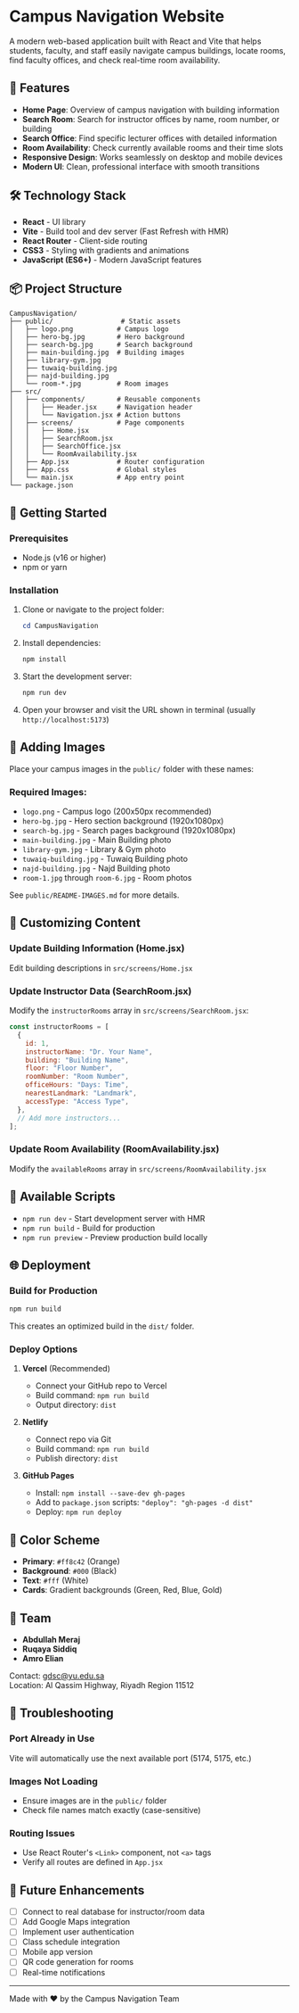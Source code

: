 # Campus Navigation Website

A modern web-based application built with React and Vite that helps students, faculty, and staff easily navigate campus buildings, locate rooms, find faculty offices, and check real-time room availability.

## 🚀 Features

- **Home Page**: Overview of campus navigation with building information
- **Search Room**: Search for instructor offices by name, room number, or building
- **Search Office**: Find specific lecturer offices with detailed information
- **Room Availability**: Check currently available rooms and their time slots
- **Responsive Design**: Works seamlessly on desktop and mobile devices
- **Modern UI**: Clean, professional interface with smooth transitions

## 🛠️ Technology Stack

- **React** - UI library
- **Vite** - Build tool and dev server (Fast Refresh with HMR)
- **React Router** - Client-side routing
- **CSS3** - Styling with gradients and animations
- **JavaScript (ES6+)** - Modern JavaScript features

## 📦 Project Structure

```
CampusNavigation/
├── public/                 # Static assets
│   ├── logo.png           # Campus logo
│   ├── hero-bg.jpg        # Hero background
│   ├── search-bg.jpg      # Search background
│   ├── main-building.jpg  # Building images
│   ├── library-gym.jpg
│   ├── tuwaiq-building.jpg
│   ├── najd-building.jpg
│   └── room-*.jpg         # Room images
├── src/
│   ├── components/        # Reusable components
│   │   ├── Header.jsx     # Navigation header
│   │   └── Navigation.jsx # Action buttons
│   ├── screens/           # Page components
│   │   ├── Home.jsx
│   │   ├── SearchRoom.jsx
│   │   ├── SearchOffice.jsx
│   │   └── RoomAvailability.jsx
│   ├── App.jsx            # Router configuration
│   ├── App.css            # Global styles
│   └── main.jsx           # App entry point
└── package.json
```

## 🚦 Getting Started

### Prerequisites

- Node.js (v16 or higher)
- npm or yarn

### Installation

1. Clone or navigate to the project folder:

   ```powershell
   cd CampusNavigation
   ```

2. Install dependencies:

   ```powershell
   npm install
   ```

3. Start the development server:

   ```powershell
   npm run dev
   ```

4. Open your browser and visit the URL shown in terminal (usually `http://localhost:5173`)

## 🎨 Adding Images

Place your campus images in the `public/` folder with these names:

### Required Images:

- `logo.png` - Campus logo (200x50px recommended)
- `hero-bg.jpg` - Hero section background (1920x1080px)
- `search-bg.jpg` - Search pages background (1920x1080px)
- `main-building.jpg` - Main Building photo
- `library-gym.jpg` - Library & Gym photo
- `tuwaiq-building.jpg` - Tuwaiq Building photo
- `najd-building.jpg` - Najd Building photo
- `room-1.jpg` through `room-6.jpg` - Room photos

See `public/README-IMAGES.md` for more details.

## 📝 Customizing Content

### Update Building Information (Home.jsx)

Edit building descriptions in `src/screens/Home.jsx`

### Update Instructor Data (SearchRoom.jsx)

Modify the `instructorRooms` array in `src/screens/SearchRoom.jsx`:

```javascript
const instructorRooms = [
  {
    id: 1,
    instructorName: "Dr. Your Name",
    building: "Building Name",
    floor: "Floor Number",
    roomNumber: "Room Number",
    officeHours: "Days: Time",
    nearestLandmark: "Landmark",
    accessType: "Access Type",
  },
  // Add more instructors...
];
```

### Update Room Availability (RoomAvailability.jsx)

Modify the `availableRooms` array in `src/screens/RoomAvailability.jsx`

## 🎯 Available Scripts

- `npm run dev` - Start development server with HMR
- `npm run build` - Build for production
- `npm run preview` - Preview production build locally

## 🌐 Deployment

### Build for Production

```powershell
npm run build
```

This creates an optimized build in the `dist/` folder.

### Deploy Options

1. **Vercel** (Recommended)

   - Connect your GitHub repo to Vercel
   - Build command: `npm run build`
   - Output directory: `dist`

2. **Netlify**

   - Connect repo via Git
   - Build command: `npm run build`
   - Publish directory: `dist`

3. **GitHub Pages**
   - Install: `npm install --save-dev gh-pages`
   - Add to `package.json` scripts: `"deploy": "gh-pages -d dist"`
   - Deploy: `npm run deploy`

## 🎨 Color Scheme

- **Primary**: `#ff8c42` (Orange)
- **Background**: `#000` (Black)
- **Text**: `#fff` (White)
- **Cards**: Gradient backgrounds (Green, Red, Blue, Gold)

## 👥 Team

- **Abdullah Meraj**
- **Ruqaya Siddiq**
- **Amro Elian**

Contact: gdsc@yu.edu.sa  
Location: Al Qassim Highway, Riyadh Region 11512

## 🔧 Troubleshooting

### Port Already in Use

Vite will automatically use the next available port (5174, 5175, etc.)

### Images Not Loading

- Ensure images are in the `public/` folder
- Check file names match exactly (case-sensitive)

### Routing Issues

- Use React Router's `<Link>` component, not `<a>` tags
- Verify all routes are defined in `App.jsx`

## 🚀 Future Enhancements

- [ ] Connect to real database for instructor/room data
- [ ] Add Google Maps integration
- [ ] Implement user authentication
- [ ] Class schedule integration
- [ ] Mobile app version
- [ ] QR code generation for rooms
- [ ] Real-time notifications

---

Made with ❤️ by the Campus Navigation Team
